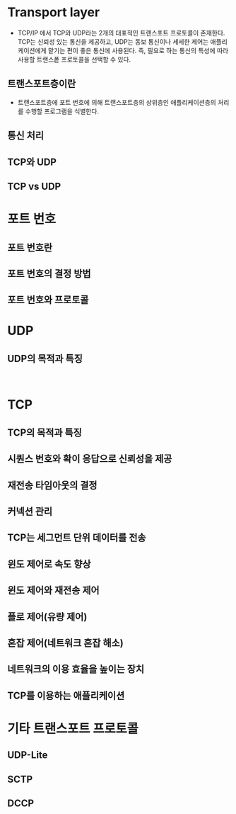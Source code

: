 # Transport layer
- TCP/IP 에서 TCP와 UDP라는 2개의 대표적인 트랜스포트 프로토콜이 존재한다. TCP는 신뢰성 있는 통신을 제공하고, UDP는 동보 통신이나 세세한 제어는 애플리케이션에게 맡기는 편이 좋은 통신에 사용된다. 즉, 필요로 하는 통신의 특성에 따라 사용할 트랜스퐅 프로토콜을 선택할 수 있다.
## 트랜스포트층이란
- 트랜스포트층에 포트 번호에 의해 트랜스포트층의 상위층인 애플리케이션층의 처리를 수행할 프로그램을 식별한다.
## 통신 처리
## TCP와 UDP
## TCP vs UDP

# 포트 번호
## 포트 번호란
## 포트 번호의 결정 방법
## 포트 번호와 프로토콜

# UDP
## UDP의 목적과 특징
<br/>

# TCP
## TCP의 목적과 특징
## 시퀀스 번호와 확이 응답으로 신뢰성을 제공
## 재전송 타임아웃의 결정
## 커넥션 관리
## TCP는 세그먼트 단위 데이터를 전송
## 윈도 제어로 속도 향상
## 윈도 제어와 재전송 제어
## 플로 제어(유량 제어)
## 혼잡 제어(네트워크 혼잡 해소)
## 네트워크의 이용 효율을 높이는 장치
## TCP를 이용하는 애플리케이션

# 기타 트랜스포트 프로토콜
## UDP-Lite
## SCTP
## DCCP
